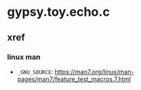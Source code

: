 # gypsy.toy.echo.c


## xref

### linux man

+ `_GNU_SOURCE`: <https://man7.org/linux/man-pages/man7/feature_test_macros.7.html>
